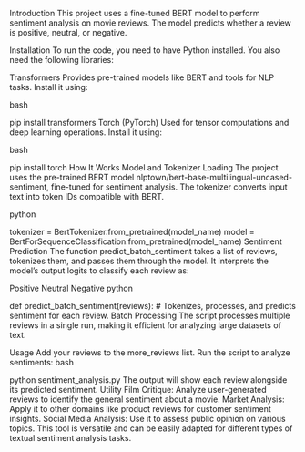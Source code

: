Introduction
This project uses a fine-tuned BERT model to perform sentiment analysis on movie reviews. The model predicts whether a review is positive, neutral, or negative.

Installation
To run the code, you need to have Python installed. You also need the following libraries:

Transformers
Provides pre-trained models like BERT and tools for NLP tasks.
Install it using:

bash

pip install transformers
Torch (PyTorch)
Used for tensor computations and deep learning operations.
Install it using:

bash

pip install torch
How It Works
Model and Tokenizer Loading
The project uses the pre-trained BERT model nlptown/bert-base-multilingual-uncased-sentiment, fine-tuned for sentiment analysis. The tokenizer converts input text into token IDs compatible with BERT.

python

tokenizer = BertTokenizer.from_pretrained(model_name)
model = BertForSequenceClassification.from_pretrained(model_name)
Sentiment Prediction
The function predict_batch_sentiment takes a list of reviews, tokenizes them, and passes them through the model. It interprets the model’s output logits to classify each review as:

Positive
Neutral
Negative
python

def predict_batch_sentiment(reviews):
    # Tokenizes, processes, and predicts sentiment for each review.
Batch Processing
The script processes multiple reviews in a single run, making it efficient for analyzing large datasets of text.

Usage
Add your reviews to the more_reviews list.
Run the script to analyze sentiments:
bash

python sentiment_analysis.py
The output will show each review alongside its predicted sentiment.
Utility
Film Critique: Analyze user-generated reviews to identify the general sentiment about a movie.
Market Analysis: Apply it to other domains like product reviews for customer sentiment insights.
Social Media Analysis: Use it to assess public opinion on various topics.
This tool is versatile and can be easily adapted for different types of textual sentiment analysis tasks.
